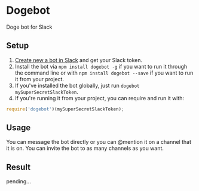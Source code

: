 # Dogebot
Doge bot for Slack

## Setup
1. [Create new a bot in Slack](https://my.slack.com/services/new/bot) and get your Slack token.
2. Install the bot via `npm install dogebot -g` if you want to run it through the command line or with `npm install dogebot --save` if you want to run it from your project.
3. If you've installed the bot globally, just run `dogebot mySuperSecretSlackToken`.
4. If you're running it from your project, you can require and run it with:

```javascript
require('dogebot')(mySuperSecretSlackToken);
```

## Usage
You can message the bot directly or you can @mention it on a channel that it is on. You can invite the bot to as many channels as you want.

## Result
pending...
